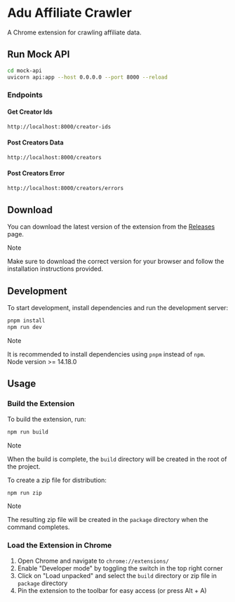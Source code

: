 # Adu Affiliate Crawler

A Chrome extension for crawling affiliate data.

## Run Mock API

```sh
cd mock-api
uvicorn api:app --host 0.0.0.0 --port 8000 --reload
```

### Endpoints

#### Get Creator Ids

```sh
http://localhost:8000/creator-ids
```

#### Post Creators Data

```sh
http://localhost:8000/creators
```

#### Post Creators Error

```sh
http://localhost:8000/creators/errors
```

## Download

You can download the latest version of the extension from the [Releases](https://github.com/True-Digital-Vietnam/adu-affiliate-tiktok-crawler/releases) page.

> [!NOTE]
> Make sure to download the correct version for your browser and follow the installation instructions provided.

## Development

To start development, install dependencies and run the development server:

```sh
pnpm install
npm run dev
```

> [!NOTE]
> It is recommended to install dependencies using `pnpm` instead of `npm`. <br />
> Node version >= 14.18.0

## Usage

### Build the Extension

To build the extension, run:

```sh
npm run build
```

> [!NOTE]
> When the build is complete, the `build` directory will be created in the root of the project.

To create a zip file for distribution:

```sh
npm run zip
```

> [!NOTE]
> The resulting zip file will be created in the `package` directory when the command completes.

### Load the Extension in Chrome

1. Open Chrome and navigate to `chrome://extensions/`
2. Enable "Developer mode" by toggling the switch in the top right corner
3. Click on "Load unpacked" and select the `build` directory or zip file in `package` directory
4. Pin the extension to the toolbar for easy access (or press Alt + A)
